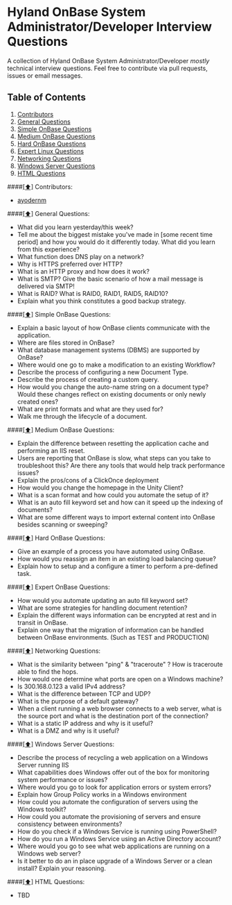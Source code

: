 Hyland OnBase System Administrator/Developer Interview Questions
====================================================

A collection of Hyland OnBase System Administrator/Developer *mostly* technical interview questions. Feel free to contribute via pull requests, issues or email messages.


## <a name='toc'>Table of Contents</a>

  1. [Contributors](#contributors)
  1. [General Questions](#general)
  1. [Simple OnBase Questions](#simple)
  1. [Medium OnBase Questions](#medium)
  1. [Hard OnBase Questions](#hard)
  1. [Expert Linux Questions](#expert)
  1. [Networking Questions](#network)
  1. [Windows Server Questions](#win)
  1. [HTML Questions](#html)



####[[⬆]](#toc) <a name='contributors'>Contributors:</a>

* [ayodernm](https://github.com/ayodernm)


####[[⬆]](#toc) <a name='general'>General Questions:</a>

* What did you learn yesterday/this week?
* Tell me about the biggest mistake you've made in [some recent time period] and how you would do it differently today. What did you learn from this experience?
* What function does DNS play on a network?
* Why is HTTPS preferred over HTTP?
* What is an HTTP proxy and how does it work?
* What is SMTP? Give the basic scenario of how a mail message is delivered via SMTP!
* What is RAID? What is RAID0, RAID1, RAID5, RAID10?
* Explain what you think constitutes a good backup strategy.



####[[⬆]](#toc) <a name='simple'>Simple OnBase Questions:</a>

* Explain a basic layout of how OnBase clients communicate with the application.
* Where are files stored in OnBase?
* What database management systems (DBMS) are supported by OnBase?
* Where would one go to make a modification to an existing Workflow?
* Describe the process of configuring a new Document Type.
* Describe the process of creating a custom query.
* How would you change the auto-name string on a document type? Would these changes reflect on existing documents or only newly created ones?
* What are print formats and what are they used for?
* Walk me through the lifecycle of a document.

####[[⬆]](#toc) <a name='medium'>Medium OnBase Questions:</a>

* Explain the difference between resetting the application cache and performing an IIS reset.
* Users are reporting that OnBase is slow, what steps can you take to troubleshoot this? Are there any tools that would help track performance issues?
* Explain the pros/cons of a ClickOnce deployment
* How would you change the homepage in the Unity Client?
* What is a scan format and how could you automate the setup of it?
* What is an auto fill keyword set and how can it speed up the indexing of documents?
* What are some different ways to import external content into OnBase besides scanning or sweeping?



####[[⬆]](#toc) <a name='hard'>Hard OnBase Questions:</a>

* Give an example of a process you have automated using OnBase.
* How would you reassign an item in an existing load balancing queue?
* Explain how to setup and a configure a timer to perform a pre-defined task.


####[[⬆]](#toc) <a name='expert'>Expert OnBase Questions:</a>

* How would you automate updating an auto fill keyword set?
* What are some strategies for handling document retention?
* Explain the different ways information can be encrypted at rest and in transit in OnBase.
* Explain one way that the migration of information can be handled between OnBase environments. (Such as TEST and PRODUCTION)


####[[⬆]](#toc) <a name='network'>Networking Questions:</a>

* What is the similarity between "ping" & "traceroute" ? How is traceroute able to find the hops.
* How would one determine what ports are open on a Windows machine?
* Is 300.168.0.123 a valid IPv4 address?
* What is the difference between TCP and UDP?
* What is the purpose of a default gateway?
* When a client running a web browser connects to a web server, what is the source port and what is the destination port of the connection?
* What is a static IP address and why is it useful?
* What is a DMZ and why is it useful?



####[[⬆]](#toc) <a name='win'>Windows Server Questions:</a>

* Describe the process of recycling a web application on a Windows Server running IIS
* What capabilities does Windows offer out of the box for monitoring system performance or issues?
* Where would you go to look for application errors or system errors?
* Explain how Group Policy works in a Windows environment
* How could you automate the configuration of servers using the Windows toolkit?
* How could you automate the provisioning of servers and ensure consistency between environments?
* How do you check if a Windows Service is running using PowerShell?
* How do you run a Windows Service using an Active Directory account?
* Where would you go to see what web applications are running on a Windows web server?
* Is it better to do an in place upgrade of a Windows Server or a clean install? Explain your reasoning.



####[[⬆]](#toc) <a name='html'>HTML Questions:</a>

* TBD
